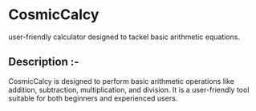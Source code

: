 # CosmicCalcy
user-friendly calculator designed to tackel basic arithmetic equations.


## Description :-

CosmicCalcy is designed to perform basic arithmetic operations like addition, subtraction, multiplication, and division.
It is a user-friendly tool suitable for both beginners and experienced users.

